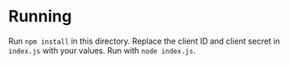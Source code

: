 # Running

Run `npm install` in this directory. Replace the client ID and client 
secret in `index.js` with your values. Run with `node index.js`.
